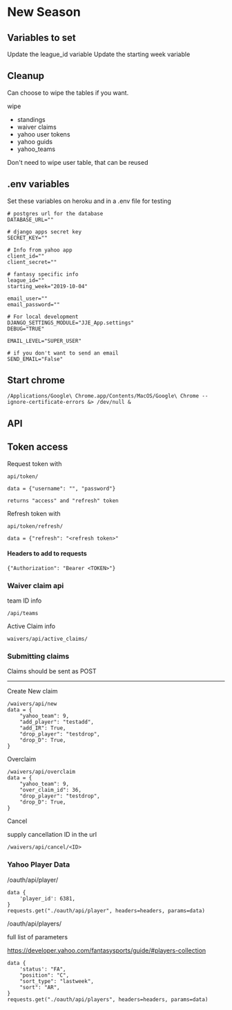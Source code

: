 
# New Season

## Variables to set

Update the league_id variable
Update the starting week variable


## Cleanup

Can choose to  wipe the tables if you want.

wipe

* standings
* waiver claims
* yahoo user tokens
* yahoo guids
* yahoo_teams

Don't need to wipe user table, that can be reused

## .env variables

Set these variables on heroku and in a .env file for testing

    # postgres url for the database
    DATABASE_URL=""
    
    # django apps secret key
    SECRET_KEY=""
    
    # Info from yahoo app
    client_id=""
    client_secret=""
    
    # fantasy specific info
    league_id=""
    starting_week="2019-10-04"
    
    email_user=""
    email_password=""
    
    # For local development
    DJANGO_SETTINGS_MODULE="JJE_App.settings"
    DEBUG="TRUE"
    
    EMAIL_LEVEL="SUPER_USER"

    # if you don't want to send an email
    SEND_EMAIL="False"
    
    
## Start chrome

    /Applications/Google\ Chrome.app/Contents/MacOS/Google\ Chrome --ignore-certificate-errors &> /dev/null &
    
    
    
## API

## Token access

Request token with 

    api/token/
    
    data = {"username": "", "password"}
    
    returns "access" and "refresh" token
    
Refresh token with

    api/token/refresh/
    
    data = {"refresh": "<refresh token>"

#### Headers to add to requests

    {"Authorization": "Bearer <TOKEN>"}

### Waiver claim api

team ID info

    /api/teams

Active Claim info

    waivers/api/active_claims/

### Submitting claims

Claims should be sent as POST

-----

Create New claim

    /waivers/api/new
    data = {
        "yahoo_team": 9,
        "add_player": "testadd",
        "add_IR": True,
        "drop_player": "testdrop",
        "drop_D": True,
    }
    
Overclaim

    /waivers/api/overclaim
    data = {
        "yahoo_team": 9,
        "over_claim_id": 36,
        "drop_player": "testdrop",
        "drop_D": True,
    }
    
    
Cancel

supply cancellation ID in the url

    /waivers/api/cancel/<ID>



### Yahoo Player Data

/oauth/api/player/

    data {
        'player_id': 6381,
    }
    requests.get("./oauth/api/player", headers=headers, params=data)
    
    
/oauth/api/players/

full list of parameters

https://developer.yahoo.com/fantasysports/guide/#players-collection

    data {
        'status': "FA",
        "position": "C",
        "sort_type": "lastweek",
        "sort": "AR",
    }
    requests.get("./oauth/api/players", headers=headers, params=data)